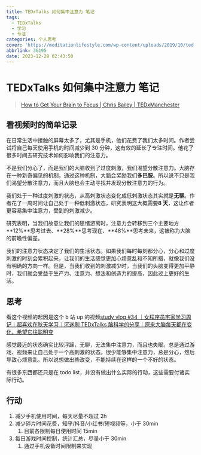 ```yaml
---
title: TEDxTalks 如何集中注意力 笔记
tags:
  - TEDxTalks
  - 学习
  - 专注
categories: 个人思考
cover: 'https://meditationlifestyle.com/wp-content/uploads/2019/10/ted.jpg'
abbrlink: 36195
date: 2023-12-28 02:43:50
---
```


# TEDxTalks 如何集中注意力 笔记

> [How to Get Your Brain to Focus | Chris Bailey | TEDxManchester](https://www.youtube.com/watch?v=Hu4Yvq-g7_Y)

## 看视频时的简单记录

在日常生活中接触的屏幕太多了，尤其是手机，他们花费了我们太多时间。作者尝试将自己每天使用手机的时间减少到 30 分钟，这有效的延长了专注时间。他花了很多时间去研究技术如何影响我们的注意力。

不是我们分心了，而是我们的大脑收到了过度刺激，我们渴望分散注意力。大脑存在一种新奇偏见的机制，通过这种机制，大脑会奖励我们**多巴胺**。所以说不只是我们渴望分散注意力，而且大脑也会主动寻找并发现分散注意力的行为。

我们处于一种过度刺激的状态，从高刺激状态变化成低刺激状态其实就是**无聊**。作者花了一周时间让自己处于一种低刺激状态，研究表明这大概需要**8 天**，这让作者更容易集中注意力，受到的刺激减少。

研究表明，当我们故意让我们的思绪游离时，注意力会转移到三个主要地方 **12%**思考过去、**28%**思考现在、**48%**思考未来，这被称为大脑的前瞻性偏差。

我们的注意力状态决定了我们的生活状态。如果我们每时每刻都分心，分心和过度刺激的时刻会累积起来，让我们的生活感觉更加心烦意乱和不知所措，就像我们没有明确的方向一样。但是，当我们收到的刺激减少时，当我们的头脑变得更加平静时，我们就会受益于生产力、注意力、想法和创造力的提高，因此过上更好的生活。

## 思考

看这个视频的起因是这个 b 站 up 的视频[study vlog #34 ｜女程序员宅家学习周记｜超喜欢在秋天学习｜沉迷刷 TEDxTalks 脑科学的分享｜原来大脑每天都在变化，希望它往聪明变](https://www.bilibili.com/video/BV1yG411y7z8/?spm_id_from=333.999.0.0&vd_source=9928f2a9263e4b4f8d78f76eb5a79a03)

感觉最近的状态确实比较浮躁，无聊，无法集中注意力，而且也失眠，总是通过游戏、视频来让自己处于一个高刺激的状态。很少能够集中注意力，总是分心，然后导致心烦意乱。所以说想做出些改变，不能持续在这样的一个不好的状态。

有很多东西都还只是在 todo list，并没有做出什么实际的行动，这些需要付诸实际行动。

## 行动

1. 减少手机使用时间，每天尽量不超过 2h
1. 减少碎片时间花费，知乎/抖音/小红书/短视频等，小于 30min
   1. 目前各限制每日使用时间 15min
1. 每日游戏时间控制，统计汇总，尽量小于 30min
   1. 通过手机设备时间限制来实现
